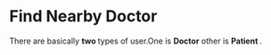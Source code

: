 # Find Nearby Doctor
There are basically <b> two </b> types of user.One is <b>Doctor</b> other is <b>Patient </b> . 
